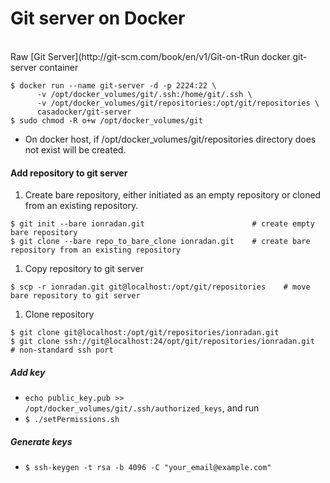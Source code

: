 # Git server on Docker
</br>
Raw [Git Server](http://git-scm.com/book/en/v1/Git-on-t<e-Server-Getting-Git-on-a-Server)

#### Run docker git-server container
  ```
  $ docker run --name git-server -d -p 2224:22 \
        -v /opt/docker_volumes/git/.ssh:/home/git/.ssh \
        -v /opt/docker_volumes/git/repositories:/opt/git/repositories \
        casadocker/git-server
  $ sudo chmod -R o+w /opt/docker_volumes/git
  ```
  * On docker host, if /opt/docker_volumes/git/repositories directory does not exist will be created.

#### Add repository to git server
1. Create bare repository, either initiated as an empty repository or cloned from an existing repository.

  ```
  $ git init --bare ionradan.git                        # create empty bare repository
  $ git clone --bare repo_to_bare_clone ionradan.git    # create bare repository from an existing repository
  ```
1. Copy repository to git server

  ```
  $ scp -r ionradan.git git@localhost:/opt/git/repositories    # move bare repository to git server
  ```
1. Clone repository

  ```
  $ git clone git@localhost:/opt/git/repositories/ionradan.git
  $ git clone ssh://git@localhost:24/opt/git/repositories/ionradan.git    # non-standard ssh port
   ```

##### Add key
 * `echo public_key.pub >> /opt/docker_volumes/git/.ssh/authorized_keys`, and run
 * `$ ./setPermissions.sh`

##### Generate keys
  * `$ ssh-keygen -t rsa -b 4096 -C "your_email@example.com"`
